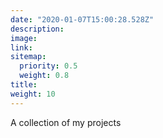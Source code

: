 ```yaml
---
date: "2020-01-07T15:00:28.528Z"
description: 
image: 
link: 
sitemap:
  priority: 0.5
  weight: 0.8
title: 
weight: 10
---
```

<!--

This page represents the landing page for "creations" section. It is also shown under the homepage header for "creations". It should be therefore relatively short and sweet.

\-->

<p>A collection of my projects</p>
